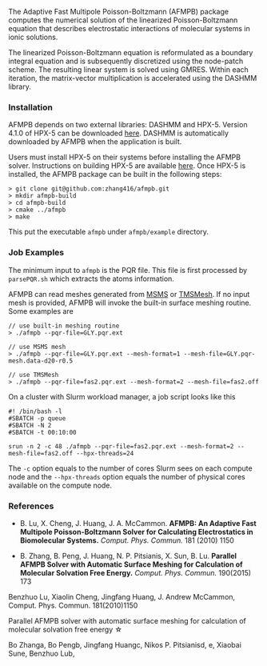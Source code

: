 The Adaptive Fast Multipole Poisson-Boltzmann (AFMPB) package computes the 
numerical solution of the linearized Poisson-Boltzmann equation that 
describes electrostatic interactions of molecular systems in ionic solutions. 

The linearized Poisson-Boltzmann equation is reformulated as a boundary 
integral equation and is subsequently discretized using the node-patch scheme. 
The resulting linear system is solved using GMRES. Within each iteration, the 
matrix-vector multiplication is accelerated using the DASHMM library. 

### Installation
AFMPB depends on two external libraries: DASHMM and HPX-5. Version 4.1.0 of 
HPX-5 can be downloaded [here](https://hpx.crest.iu.edu/download). DASHMM is 
automatically downloaded by AFMPB when the application is built. 

Users must install HPX-5 on their systems before installing the AFMPB solver. 
Instructions on building HPX-5 are available [here](http://hpx.crest.iu.edu/users_guide#overview). 
Once HPX-5 is installed, the AFMPB package can be built in the following 
steps: 

```
> git clone git@github.com:zhang416/afmpb.git
> mkdir afmpb-build
> cd afmpb-build
> cmake ../afmpb 
> make 
```
This put the executable `afmpb` under `afmpb/example` directory. 

### Job Examples 
The minimum input to `afmpb` is the PQR file. This file is first processed by 
`parsePQR.sh` which extracts the atoms information. 

AFMPB can read meshes generated from [MSMS](https://www.ncbi.nlm.nih.gov/pubmed/8906967)
or [TMSMesh](http://lsec.cc.ac.cn/~lubz/Meshing.html). If no input mesh is 
provided, AFMPB will invoke the built-in surface meshing routine. Some 
examples are 

```
// use built-in meshing routine
> ./afmpb --pqr-file=GLY.pqr.ext

// use MSMS mesh
> ./afmpb --pqr-file=GLY.pqr.ext --mesh-format=1 --mesh-file=GLY.pqr-mesh.data-d20-r0.5 

// use TMSMesh 
> ./afmpb --pqr-file=fas2.pqr.ext --mesh-format=2 --mesh-file=fas2.off 
```

On a cluster with Slurm workload manager, a job script looks like this 
```
#! /bin/bash -l
#SBATCH -p queue
#SBATCH -N 2
#SBATCH -t 00:10:00

srun -n 2 -c 48 ./afmpb --pqr-file=fas2.pqr.ext --mesh-format=2 --mesh-file=fas2.off --hpx-threads=24
```
The `-c` option equals to the number of cores Slurm sees on each compute node and the `--hpx-threads`
option equals the number of physical cores available on the compute node. 

### References
* B. Lu, X. Cheng, J. Huang, J. A. McCammon. **AFMPB: An Adaptive Fast Multipole
Poisson-Boltzmann Solver for Calculating Electrostatics in Biomolecular Systems.** _Comput. Phys. Commun._ 
181 (2010) 1150

* B. Zhang, B. Peng, J. Huang, N. P. Pitsianis, X. Sun, B. Lu. **Parallel AFMPB Solver 
with Automatic Surface Meshing for Calculation of Molecular Solvation Free Energy.** 
_Comput. Phys. Commun._ 190(2015) 173 


Benzhuo Lu, Xiaolin Cheng, Jingfang Huang, J. Andrew McCammon, Comput. Phys. Commun. 181(2010)1150

Parallel AFMPB solver with automatic surface meshing for calculation of molecular solvation free energy ☆

Bo Zhanga, Bo Pengb, Jingfang Huangc, Nikos P. Pitsianisd, e, Xiaobai Sune, Benzhuo Lub,
